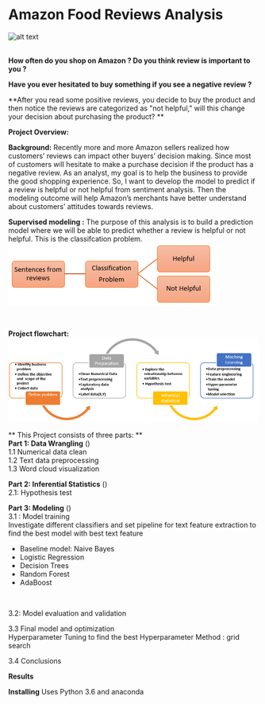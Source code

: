 # Amazon Food Reviews Analysis
![alt text](http://media.corporate-ir.net/media_files/IROL/17/176060/img/logos/amazon_logo_RGB.jpg)

<Br/>**How often do you shop on Amazon ? Do you think review is important to you ?**

**Have you ever hesitated to buy something if you see a negative review ?** 

**After you read some positive reviews, you decide to buy the product and then notice the reviews are categorized as "not helpful," will this change your decision about purchasing the product? **


**Project Overview:** 

**Background:**
Recently more and more Amazon sellers realized how customers’ reviews can
impact other buyers’ decision making. Since most of customers will hesitate to
make a purchase decision if the product has a negative review. As an analyst,
my goal is to help the business to provide the good shopping experience. So, I
want to develop the model to predict if a review is helpful or not helpful from
sentiment analysis. Then the modeling outcome will help Amazon’s merchants have
better understand about customers’ attitudes towards reviews.

**Supervised modeling :** 
The purpose of this analysis is to build a prediction model where we will be able to predict whether a review is helpful or not helpful. This is the classifcation problem.<br>
 ![alt text](https://github.com/Mira2015/Intermediate_Data-_Science/blob/master/binary.PNG)

 <br>
 

**Project flowchart:** 
![alt text](https://github.com/Mira2015/Intermediate_Data-_Science/blob/master/flowchart.PNG)

** This Project consists of three parts: ** 
<br>**Part 1: Data Wrangling**   ()
 <br>1.1 Numerical data clean 
 <br>1.2 Text data preprocessing
 <br>1.3 Word cloud visualization 

**Part 2: Inferential Statistics** () <br>
2.1: Hypothesis test 

**Part 3: Modeling** () <br>
3.1 : Model training 
 <br>
Investigate different classifiers and set pipeline for text feature extraction to find the best model with best text feature
- Baseline model: Naive Bayes  
- Logistic Regression
- Decision Trees
- Random Forest 
- AdaBoost 
 <br>
 
 3.2: Model evaluation and validation 
<br> 

3.3  Final model and optimization   <br>
Hyperparameter Tuning to find the best Hyperparameter
Method : grid search 
<br>

3.4 Conclusions
 <br>


**Results**



**Installing**
Uses Python 3.6 and anaconda


